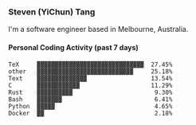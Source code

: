 ### Steven (YiChun) Tang

I'm a software engineer based in Melbourne, Australia.

#### Personal Coding Activity (past 7 days)
```
TeX     ▓▓▓▓▓▓▓▓▓▓▓▓▓▓▓▓▓▓▓▓▓▓▓▓▓▓▓▓▓▓  27.45%
other   ▓▓▓▓▓▓▓▓▓▓▓▓▓▓▓▓▓▓▓▓▓▓▓▓▓▓▓     25.18%
Text    ▓▓▓▓▓▓▓▓▓▓▓▓▓▓                  13.54%
C       ▓▓▓▓▓▓▓▓▓▓▓▓                    11.29%
Rust    ▓▓▓▓▓▓▓▓▓▓                       9.30%
Bash    ▓▓▓▓▓▓▓                          6.41%
Python  ▓▓▓▓▓                            4.65%
Docker  ▓▓                               2.18%
```
